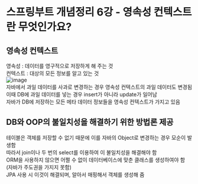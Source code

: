 # 스프링부트 개념정리 6강 - 영속성 컨텍스트란 무엇인가요?
## 영속성 컨텍스트
영속성 : 데이터를 영구적으로 저장하게 해 주는 것  
컨텍스트 : 대상의 모든 정보를 알고 있는 것  
![image](https://user-images.githubusercontent.com/77559262/153754072-39a8a94e-8f8a-4c79-9fad-717a18f5b86d.png)  
자바에서 과일 데이터를 사과로 변경하는 경우 영속성 컨텍스트의 과일 데이터도 변경됨  
이때 DB에 과일 데이터를 넣는 경우 insert가 아니라 update가 일어남  
자바가 DB에 저장하는 모든 메타 데이터 정보들을 영속성 컨텍스트가 가지고 있음

## DB와 OOP의 불일치성을 해결하기 위한 방법론 제공
테이블은 객체를 저장할 수 없기 때문에 이를 자바의 Object로 변경하는 경우 모순이 발생함  
따라서 join이나 두 번의 select를 이용하여 이 불일치성을 해결해야 함  
ORM을 사용하지 않으면 어쩔 수 없이 데이터베이스에 맞춘 클래스를 생성하여야 함 (자바가 주도권을 가지지 못함)  
JPA 사용 시 이것이 해결되며, 알아서 매핑해서 객체를 생성해 줌
